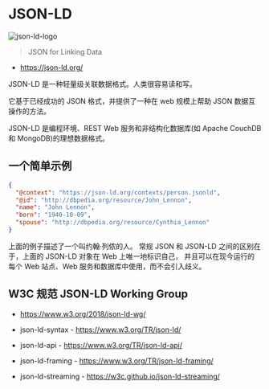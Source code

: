 # JSON-LD

![json-ld-logo](https://json-ld.org/images/json-ld-logo-64.png)

> JSON for Linking Data

- <https://json-ld.org/>

JSON-LD 是一种轻量级关联数据格式。人类很容易读和写。

它基于已经成功的 JSON 格式，并提供了一种在 web 规模上帮助 JSON 数据互操作的方法。

JSON-LD 是编程环境、REST Web 服务和非结构化数据库(如 Apache CouchDB 和 MongoDB)的理想数据格式。

## 一个简单示例

```json
{
  "@context": "https://json-ld.org/contexts/person.jsonld",
  "@id": "http://dbpedia.org/resource/John_Lennon",
  "name": "John Lennon",
  "born": "1940-10-09",
  "spouse": "http://dbpedia.org/resource/Cynthia_Lennon"
}
```

上面的例子描述了一个叫约翰·列侬的人。
常规 JSON 和 JSON-LD 之间的区别在于，上面的 JSON-LD 对象在 Web 上唯一地标识自己，
并且可以在现今运行的每个 Web 站点、Web 服务和数据库中使用，而不会引入歧义。

## W3C 规范 JSON-LD Working Group

- <https://www.w3.org/2018/json-ld-wg/>

- json-ld-syntax - <https://www.w3.org/TR/json-ld/>
- json-ld-api - <https://www.w3.org/TR/json-ld-api/>
- json-ld-framing - <https://www.w3.org/TR/json-ld-framing/>
- json-ld-streaming - <https://w3c.github.io/json-ld-streaming/>

